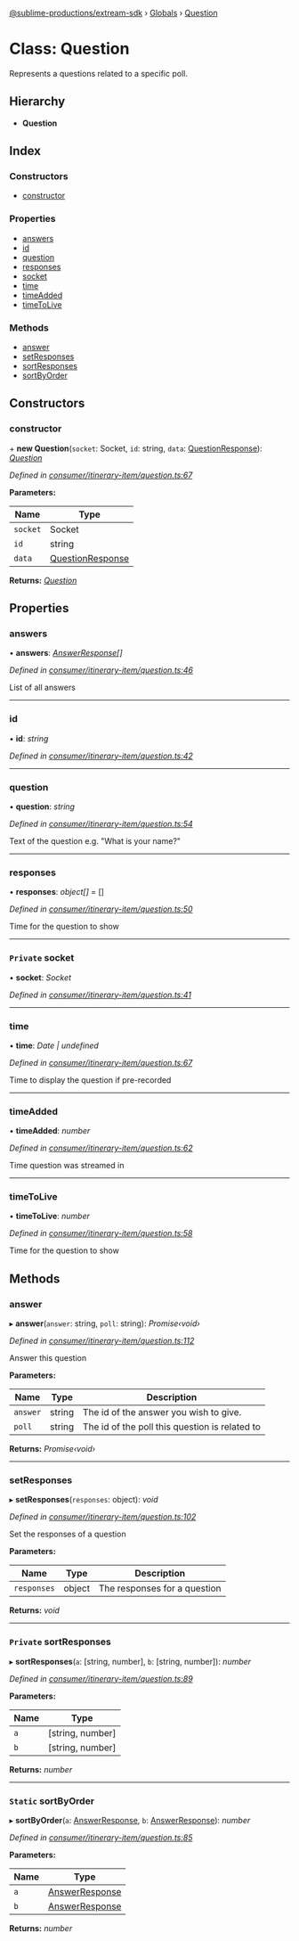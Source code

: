 [@sublime-productions/extream-sdk](../README.md) › [Globals](../globals.md) › [Question](question.md)

# Class: Question

Represents a questions related to a specific poll.

## Hierarchy

* **Question**

## Index

### Constructors

* [constructor](question.md#constructor)

### Properties

* [answers](question.md#answers)
* [id](question.md#id)
* [question](question.md#question)
* [responses](question.md#responses)
* [socket](question.md#private-socket)
* [time](question.md#time)
* [timeAdded](question.md#timeadded)
* [timeToLive](question.md#timetolive)

### Methods

* [answer](question.md#answer)
* [setResponses](question.md#setresponses)
* [sortResponses](question.md#private-sortresponses)
* [sortByOrder](question.md#static-sortbyorder)

## Constructors

###  constructor

\+ **new Question**(`socket`: Socket, `id`: string, `data`: [QuestionResponse](../interfaces/questionresponse.md)): *[Question](question.md)*

*Defined in [consumer/itinerary-item/question.ts:67](https://github.com/Extream-SaaS/ex-sdk/blob/dd0fa1a/src/consumer/itinerary-item/question.ts#L67)*

**Parameters:**

Name | Type |
------ | ------ |
`socket` | Socket |
`id` | string |
`data` | [QuestionResponse](../interfaces/questionresponse.md) |

**Returns:** *[Question](question.md)*

## Properties

###  answers

• **answers**: *[AnswerResponse](../interfaces/answerresponse.md)[]*

*Defined in [consumer/itinerary-item/question.ts:46](https://github.com/Extream-SaaS/ex-sdk/blob/dd0fa1a/src/consumer/itinerary-item/question.ts#L46)*

List of all answers

___

###  id

• **id**: *string*

*Defined in [consumer/itinerary-item/question.ts:42](https://github.com/Extream-SaaS/ex-sdk/blob/dd0fa1a/src/consumer/itinerary-item/question.ts#L42)*

___

###  question

• **question**: *string*

*Defined in [consumer/itinerary-item/question.ts:54](https://github.com/Extream-SaaS/ex-sdk/blob/dd0fa1a/src/consumer/itinerary-item/question.ts#L54)*

Text of the question e.g. "What is your name?"

___

###  responses

• **responses**: *object[]* = []

*Defined in [consumer/itinerary-item/question.ts:50](https://github.com/Extream-SaaS/ex-sdk/blob/dd0fa1a/src/consumer/itinerary-item/question.ts#L50)*

Time for the question to show

___

### `Private` socket

• **socket**: *Socket*

*Defined in [consumer/itinerary-item/question.ts:41](https://github.com/Extream-SaaS/ex-sdk/blob/dd0fa1a/src/consumer/itinerary-item/question.ts#L41)*

___

###  time

• **time**: *Date | undefined*

*Defined in [consumer/itinerary-item/question.ts:67](https://github.com/Extream-SaaS/ex-sdk/blob/dd0fa1a/src/consumer/itinerary-item/question.ts#L67)*

Time to display the question if pre-recorded

___

###  timeAdded

• **timeAdded**: *number*

*Defined in [consumer/itinerary-item/question.ts:62](https://github.com/Extream-SaaS/ex-sdk/blob/dd0fa1a/src/consumer/itinerary-item/question.ts#L62)*

Time question was streamed in

___

###  timeToLive

• **timeToLive**: *number*

*Defined in [consumer/itinerary-item/question.ts:58](https://github.com/Extream-SaaS/ex-sdk/blob/dd0fa1a/src/consumer/itinerary-item/question.ts#L58)*

Time for the question to show

## Methods

###  answer

▸ **answer**(`answer`: string, `poll`: string): *Promise‹void›*

*Defined in [consumer/itinerary-item/question.ts:112](https://github.com/Extream-SaaS/ex-sdk/blob/dd0fa1a/src/consumer/itinerary-item/question.ts#L112)*

Answer this question

**Parameters:**

Name | Type | Description |
------ | ------ | ------ |
`answer` | string | The id of the answer you wish to give. |
`poll` | string | The id of the poll this question is related to  |

**Returns:** *Promise‹void›*

___

###  setResponses

▸ **setResponses**(`responses`: object): *void*

*Defined in [consumer/itinerary-item/question.ts:102](https://github.com/Extream-SaaS/ex-sdk/blob/dd0fa1a/src/consumer/itinerary-item/question.ts#L102)*

Set the responses of a question

**Parameters:**

Name | Type | Description |
------ | ------ | ------ |
`responses` | object | The responses for a question  |

**Returns:** *void*

___

### `Private` sortResponses

▸ **sortResponses**(`a`: [string, number], `b`: [string, number]): *number*

*Defined in [consumer/itinerary-item/question.ts:89](https://github.com/Extream-SaaS/ex-sdk/blob/dd0fa1a/src/consumer/itinerary-item/question.ts#L89)*

**Parameters:**

Name | Type |
------ | ------ |
`a` | [string, number] |
`b` | [string, number] |

**Returns:** *number*

___

### `Static` sortByOrder

▸ **sortByOrder**(`a`: [AnswerResponse](../interfaces/answerresponse.md), `b`: [AnswerResponse](../interfaces/answerresponse.md)): *number*

*Defined in [consumer/itinerary-item/question.ts:85](https://github.com/Extream-SaaS/ex-sdk/blob/dd0fa1a/src/consumer/itinerary-item/question.ts#L85)*

**Parameters:**

Name | Type |
------ | ------ |
`a` | [AnswerResponse](../interfaces/answerresponse.md) |
`b` | [AnswerResponse](../interfaces/answerresponse.md) |

**Returns:** *number*
